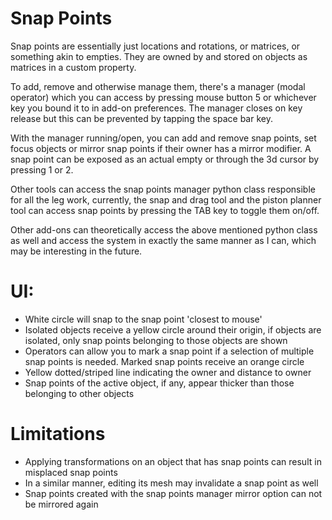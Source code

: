 # Snap Points  
  
Snap points are essentially just locations and rotations, or matrices, or something akin to empties. They are owned by and stored on objects as matrices in a custom property.  
  
To add, remove and otherwise manage them, there's a manager (modal operator) which you can access by pressing mouse button 5 or whichever key you bound it to in add-on preferences. The manager closes on key release but this can be prevented by tapping the space bar key.  
  
With the manager running/open, you can add and remove snap points, set focus objects or mirror snap points if their owner has a mirror modifier. A snap point can be exposed as an actual empty or through the 3d cursor by pressing 1 or 2.  
  
Other tools can access the snap points manager python class responsible for all the leg work, currently, the snap and drag tool and the piston planner tool can access snap points by pressing the TAB key to toggle them on/off.  
  
Other add-ons can theoretically access the above mentioned python class as well and access the system in exactly the same manner as I can, which may be interesting in the future.  
  

# UI:  
  
  
* White circle will snap to the snap point 'closest to mouse'  
* Isolated objects receive a yellow circle around their origin, if objects are isolated, only snap points belonging to those objects are shown  
* Operators can allow you to mark a snap point if a selection of multiple snap points is needed. Marked snap points receive an orange circle  
* Yellow dotted/striped line indicating the owner and distance to owner  
* Snap points of the active object, if any, appear thicker than those belonging to other objects  
    
# Limitations  
  

* Applying transformations on an object that has snap points can result in misplaced snap points  
* In a similar manner, editing its mesh may invalidate a snap point as well  
* Snap points created with the snap points manager mirror option can not be mirrored again  

